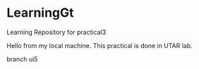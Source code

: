 # LearningGt
Learning Repository for practical3


Hello from my local machine. This practical is done in UTAR lab. 

branch ui5
